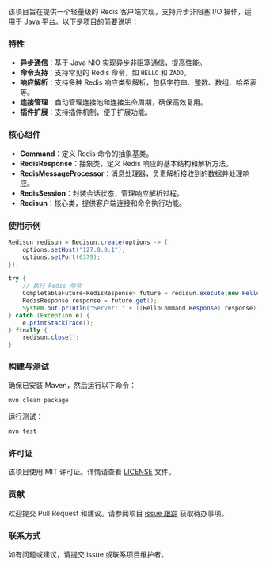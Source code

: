 该项目旨在提供一个轻量级的 Redis 客户端实现，支持异步非阻塞 I/O 操作，适用于 Java 平台。以下是项目的简要说明：

### 特性
- **异步通信**：基于 Java NIO 实现异步非阻塞通信，提高性能。
- **命令支持**：支持常见的 Redis 命令，如 `HELLO` 和 `ZADD`。
- **响应解析**：支持多种 Redis 响应类型解析，包括字符串、整数、数组、哈希表等。
- **连接管理**：自动管理连接池和连接生命周期，确保高效复用。
- **插件扩展**：支持插件机制，便于扩展功能。

### 核心组件
- **Command**：定义 Redis 命令的抽象基类。
- **RedisResponse**：抽象类，定义 Redis 响应的基本结构和解析方法。
- **RedisMessageProcessor**：消息处理器，负责解析接收到的数据并处理响应。
- **RedisSession**：封装会话状态，管理响应解析过程。
- **Redisun**：核心类，提供客户端连接和命令执行功能。

### 使用示例
```java
Redisun redisun = Redisun.create(options -> {
    options.setHost("127.0.0.1");
    options.setPort(6379);
});

try {
    // 执行 Redis 命令
    CompletableFuture<RedisResponse> future = redisun.execute(new HelloCommand());
    RedisResponse response = future.get();
    System.out.println("Server: " + ((HelloCommand.Response) response).getServer());
} catch (Exception e) {
    e.printStackTrace();
} finally {
    redisun.close();
}
```

### 构建与测试
确保已安装 Maven，然后运行以下命令：
```bash
mvn clean package
```

运行测试：
```bash
mvn test
```

### 许可证
该项目使用 MIT 许可证。详情请查看 [LICENSE](LICENSE) 文件。

### 贡献
欢迎提交 Pull Request 和建议。请参阅项目 [issue 跟踪](https://gitee.com/smartboot/redisun/issues) 获取待办事项。

### 联系方式
如有问题或建议，请提交 issue 或联系项目维护者。